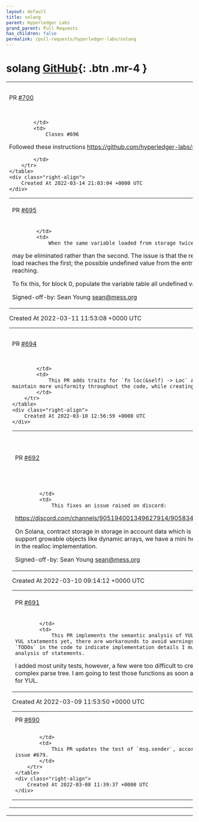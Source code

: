```yaml
---
layout: default
title: solang
parent: Hyperledger Labs
grand_parent: Pull Requests
has_children: false
permalink: /pull-requests/hyperledger-labs/solang
---
```


# solang <span class="fs-3 right-align">[GitHub](https://github.com/hyperledger-labs/solang){: .btn .mr-4 }</span>


<div>
    <table>
        <tr>
            <td>
                PR <a href="https://github.com/hyperledger-labs/solang/pull/700" class=".btn">#700</a>
            </td>
            <td>
                <b>
                    feat(parser): support revert statement
                </b>
            </td>
        </tr>
        <tr>
            <td>
                
            </td>
            <td>
                Closes #696

Followed these instructions https://github.com/hyperledger-labs/solang/issues/696#issuecomment-1066666159


            </td>
        </tr>
    </table>
    <div class="right-align">
        Created At 2022-03-14 21:03:04 +0000 UTC
    </div>
</div>

<div>
    <table>
        <tr>
            <td>
                PR <a href="https://github.com/hyperledger-labs/solang/pull/695" class=".btn">#695</a>
            </td>
            <td>
                <b>
                    Fix issue with dead storage eliminating the wrong storage load
                </b>
            </td>
        </tr>
        <tr>
            <td>
                
            </td>
            <td>
                When the same variable loaded from storage twice in a loop, then first
may be eliminated rather than the second. The issue is that the reaching
definition for the second load reaches the first; the possible
undefined value from the entry point of the function is not reaching.

To fix this, for block 0, populate the variable table all undefined
values.

Signed-off-by: Sean Young <sean@mess.org>
            </td>
        </tr>
    </table>
    <div class="right-align">
        Created At 2022-03-11 11:53:08 +0000 UTC
    </div>
</div>

<div>
    <table>
        <tr>
            <td>
                PR <a href="https://github.com/hyperledger-labs/solang/pull/694" class=".btn">#694</a>
            </td>
            <td>
                <b>
                    Include trait for loc() functions
                </b>
            </td>
        </tr>
        <tr>
            <td>
                
            </td>
            <td>
                This PR adds traits for `fn loc(&self) -> Loc` and `fn loc(&self) -> Option<Loc>`, so that we can maintain more uniformity throughout the code, while creating the loc() functions for many structs.
            </td>
        </tr>
    </table>
    <div class="right-align">
        Created At 2022-03-10 12:56:59 +0000 UTC
    </div>
</div>

<div>
    <table>
        <tr>
            <td>
                PR <a href="https://github.com/hyperledger-labs/solang/pull/692" class=".btn">#692</a>
            </td>
            <td>
                <b>
                    Pushing onto two different arrays causes many reallocations
                </b>
            </td>
        </tr>
        <tr>
            <td>
                
            </td>
            <td>
                This fixes an issue raised on discord:

https://discord.com/channels/905194001349627914/905834552965103638/949343674272219226

On Solana, contract storage in storage in account data which is a
continious piece of memory. In order to support growable objects like
dynamic arrays, we have a mini heap implementation. This fixes a problem
in the realloc implementation.

Signed-off-by: Sean Young <sean@mess.org>
            </td>
        </tr>
    </table>
    <div class="right-align">
        Created At 2022-03-10 09:14:12 +0000 UTC
    </div>
</div>

<div>
    <table>
        <tr>
            <td>
                PR <a href="https://github.com/hyperledger-labs/solang/pull/691" class=".btn">#691</a>
            </td>
            <td>
                <b>
                    Resolve assembly expressions
                </b>
            </td>
        </tr>
        <tr>
            <td>
                
            </td>
            <td>
                This PR implements the semantic analysis of YUL expressions. As we don't analyze YUL statements yet, there are workarounds to avoid warnings during build. There are also some `TODOs` in the code to indicate implementation details I must not forget when creating the analysis of statements.

I added most unity tests, however, a few were too difficult to create, because they required building a complex parse tree. I am going to test those functions as soon as the semantic analysis is complete for YUL.
            </td>
        </tr>
    </table>
    <div class="right-align">
        Created At 2022-03-09 11:53:50 +0000 UTC
    </div>
</div>

<div>
    <table>
        <tr>
            <td>
                PR <a href="https://github.com/hyperledger-labs/solang/pull/690" class=".btn">#690</a>
            </td>
            <td>
                <b>
                    Improve msg.sender test
                </b>
            </td>
        </tr>
        <tr>
            <td>
                
            </td>
            <td>
                This PR updates the test of `msg.sender`, according to the suggestions at issue #679.
            </td>
        </tr>
    </table>
    <div class="right-align">
        Created At 2022-03-08 11:39:37 +0000 UTC
    </div>
</div>

